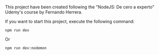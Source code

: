 This project have been created following the "NodeJS: De cero a experto" Udemy's course by Fernando Herrera.

If you want to start this project, execute the following command:

```
npm run dev
```

Or

```
npm run dev:nodemon
```